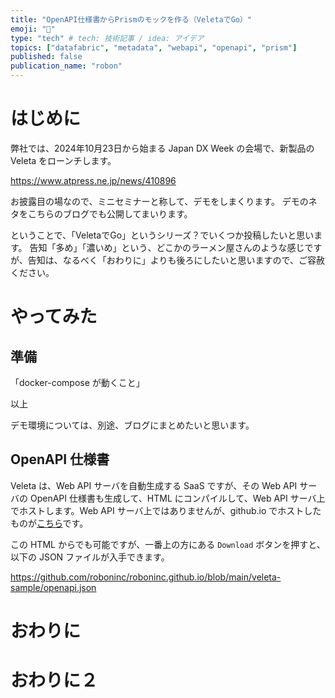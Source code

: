 ```yaml
---
title: "OpenAPI仕様書からPrismのモックを作る（VeletaでGo）"
emoji: "🐓"
type: "tech" # tech: 技術記事 / idea: アイデア
topics: ["datafabric", "metadata", "webapi", "openapi", "prism"]
published: false
publication_name: "robon"
---
```


# はじめに

弊社では、2024年10月23日から始まる Japan DX Week の会場で、新製品の Veleta をローンチします。

https://www.atpress.ne.jp/news/410896

お披露目の場なので、ミニセミナーと称して、デモをしまくります。
デモのネタをこちらのブログでも公開してまいります。

ということで、「VeletaでGo」というシリーズ？でいくつか投稿したいと思います。
告知「多め」「濃いめ」という、どこかのラーメン屋さんのような感じですが、告知は、なるべく「おわりに」よりも後ろにしたいと思いますので、ご容赦ください。

# やってみた

## 準備

「docker-compose が動くこと」

以上

デモ環境については、別途、ブログにまとめたいと思います。

## OpenAPI 仕様書

Veleta は、Web API サーバを自動生成する SaaS ですが、その Web API サーバの OpenAPI 仕様書も生成して、HTML にコンパイルして、Web API サーバ上でホストします。Web API サーバ上ではありませんが、github.io でホストしたものが[こちら](https://roboninc.github.io/veleta-sample/openapi.html)です。

この HTML からでも可能ですが、一番上の方にある `Download` ボタンを押すと、以下の JSON ファイルが入手できます。

https://github.com/roboninc/roboninc.github.io/blob/main/veleta-sample/openapi.json





# おわりに

# おわりに２
